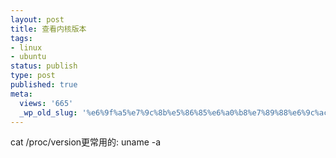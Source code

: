 ```yaml
---
layout: post
title: 查看内核版本
tags:
- linux
- ubuntu
status: publish
type: post
published: true
meta:
  views: '665'
  _wp_old_slug: '%e6%9f%a5%e7%9c%8b%e5%86%85%e6%a0%b8%e7%89%88%e6%9c%ac'
---
```

cat /proc/version更常用的:
uname -a
